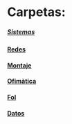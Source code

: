 # Carpetas:
##### [Sistemas](sistemas/readme.md)
#### [Redes](redes)
#### [Montaje](montaje)
#### [Ofimàtica](ofimatica)
#### [Fol](fol)
#### [Datos](datos)